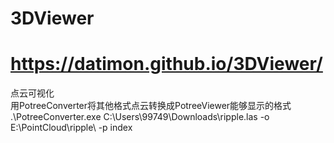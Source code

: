 # 3DViewer  
# https://datimon.github.io/3DViewer/  
  
点云可视化  
用PotreeConverter将其他格式点云转换成PotreeViewer能够显示的格式  
 .\PotreeConverter.exe C:\Users\99749\Downloads\ripple.las -o E:\PointCloud\ripple\ -p index  
 
